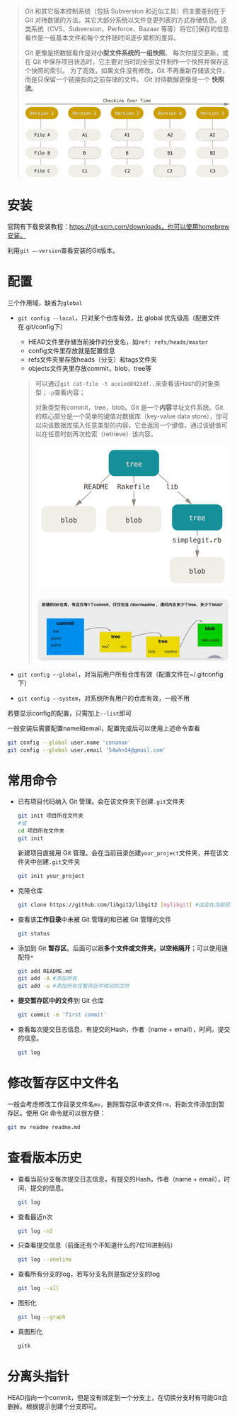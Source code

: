 > Git 和其它版本控制系统（包括 Subversion 和近似工具）的主要差别在于 Git 对待数据的方法。其它大部分系统以文件变更列表的方式存储信息。这类系统（CVS、Subversion、Perforce、Bazaar 等等）将它们保存的信息看作是一组基本文件和每个文件随时间逐步累积的差异。
>
> Git 更像是把数据看作是对**小型文件系统的一组快照**。 每次你提交更新，或在 Git 中保存项目状态时，它主要对当时的全部文件制作一个快照并保存这个快照的索引。 为了高效，如果文件没有修改，Git 不再重新存储该文件，而是只保留一个链接指向之前存储的文件。 Git 对待数据更像是一个 **快照流**。
>
> ![Git 存储项目随时间改变的快照。](images/snapshots.png)
>
> 

# 安装

官网有下载安装教程：https://git-scm.com/downloads，也可以使用homebrew安装。

利用`git —-version`查看安装的Git版本。



# 配置

三个作用域，缺省为`global`

* `git config --local`，只对某个仓库有效，比 global 优先级高（配置文件在.git/config下）

  * HEAD文件里存储当前操作的分支名，如`ref: refs/heads/master`
  * config文件里存放就是配置信息
  * refs文件夹里存放heads（分支）和tags文件夹
  * objects文件夹里存放commit，blob，tree等

  > 可以通过`git cat-file -t ace1ed8923df..`来查看该Hash的对象类型；`-p`查看内容；
  >
  > 对象类型有commit，tree，blob。Git 是一个**内容**寻址文件系统。Git 的核心部分是一个简单的键值对数据库（key-value data store），你可以向该数据库插入任意类型的内容，它会返回一个键值，通过该键值可以在任意时刻再次检索（retrieve）该内容。
  >
  > ![简化版的 Git 数据模型。](images/data-model-1.png)
  >
  > ![image-20190721142046089](images/image-20190721142046089.png)

* `git config —-global`，对当前用户所有仓库有效（配置文件在~/.gitconfig下）

* `git config —-system`，对系统所有用户的仓库有效，一般不用

若要显示config的配置，只需加上`--list`即可

一般安装后需要配置name和email，配置完成后可以使用上述命令查看

```bash
git config --global user.name 'conanan'
git config --global user.email '54whn54@gmail.com'
```





# 常用命令

* 已有项目代码纳入 Git 管理。会在该文件夹下创建`.git`文件夹

  ```bash
  git init 项目所在文件夹
  #或
  cd 项目所在文件夹
  git init
  ```

  新建项目直接用 Git 管理。会在当前目录创建`your_project`文件夹，并在该文件夹中创建`.git`文件夹

  ```bash
  git init your_project
  ```

* 克隆仓库

  ```bash
  git clone https://github.com/libgit2/libgit2 [mylibgit] #这会在当前目录下创建一个名为 “libgit2”或自定义的目录
  ```

  

* 查看该**工作目录**中未被 Git 管理的和已被 Git 管理的文件

  ```bash
  git status
  ```

* 添加到 Git **暂存区**。后面可以跟**多个文件或文件夹，以空格隔开**；可以使用通配符`*`

  ```bash
  git add README.md
  git add -A #添加所有
  git add -u #添加所有在暂存区中改动的文件
  ```

* **提交暂存区中的文件**到 Git 仓库

  ```bash
  git commit -m 'first commit'
  ```

* 查看每次提交日志信息，有提交的Hash，作者（name + email），时间，提交的信息。

  ```bash
  git log
  ```

  

# 修改暂存区中文件名

一般会考虑修改工作目录文件名`mv`，删除暂存区中该文件`rm`，将新文件添加到暂存区。使用 Git 命令就可以很方便：

```bash
git mv readme readme.md
```



# 查看版本历史

* 查看当前分支每次提交日志信息，有提交的Hash，作者（name + email），时间，提交的信息。

  ```bash
  git log
  ```

* 查看最近n次

  ```bash
  git log -n2
  ```

* 只查看提交信息（前面还有个不知道什么的7位16进制码）

  ```bash
  git log --oneline
  ```

* 查看所有分支的log，若写分支名则是指定分支的log

  ```bash
  git log --all
  ```

* 图形化

  ```bash
  git log --graph
  ```

* 真图形化

  ```bash
  gitk
  ```

  







# 分离头指针

HEAD指向一个commit，但是没有绑定到一个分支上，在切换分支时有可能Git会删掉。根据提示创建个分支即可。